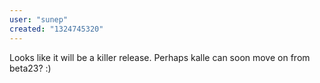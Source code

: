 ```yaml
---
user: "sunep"
created: "1324745320"
---
```


Looks like it will be a killer release. Perhaps kalle can soon move on from beta23? :)
